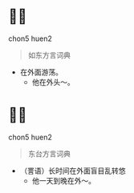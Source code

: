 # 𧼩魂
chon5 huen2
> 如东方言词典
- 在外面游荡。
  - 他在外头～。

# 𧼩魂
chon5 huen2
> 东台方言词典
- （詈语）长时间在外面盲目乱转悠
  - 他一天到晚在外～。

